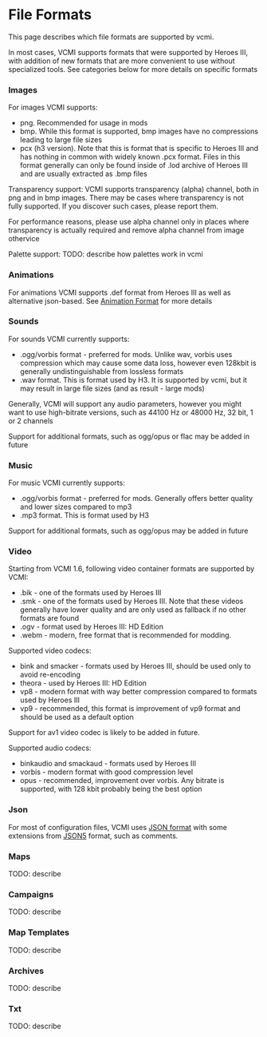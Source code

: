 # File Formats

This page describes which file formats are supported by vcmi.

In most cases, VCMI supports formats that were supported by Heroes III, with addition of new formats that are more convenient to use without specialized tools. See categories below for more details on specific formats

### Images

For images VCMI supports:

- png. Recommended for usage in mods
- bmp. While this format is supported, bmp images have no compressions leading to large file sizes
- pcx (h3 version). Note that this is format that is specific to Heroes III and has nothing in common with widely known .pcx format. Files in this format generally can only be found inside of .lod archive of Heroes III and are usually extracted as .bmp files

Transparency support:
VCMI supports transparency (alpha) channel, both in png and in bmp images. There may be cases where transparency is not fully supported. If you discover such cases, please report them.

For performance reasons, please use alpha channel only in places where transparency is actually required and remove alpha channel from image othervice

Palette support:
TODO: describe how palettes work in vcmi

### Animations

For animations VCMI supports .def format from Heroes III as well as alternative json-based. See [Animation Format](Animation_Format.md) for more details

### Sounds

For sounds VCMI currently supports:

- .ogg/vorbis format - preferred for mods. Unlike wav, vorbis uses compression which may cause some data loss, however even 128kbit is generally undistinguishable from lossless formats
- .wav format. This is format used by H3. It is supported by vcmi, but it may result in large file sizes (and as result - large mods)

Generally, VCMI will support any audio parameters, however you might want to use high-bitrate versions, such as 44100 Hz or 48000 Hz, 32 bit, 1 or 2 channels

Support for additional formats, such as ogg/opus or flac may be added in future

### Music

For music VCMI currently supports:

- .ogg/vorbis format - preferred for mods. Generally offers better quality and lower sizes compared to mp3
- .mp3 format. This is format used by H3

Support for additional formats, such as ogg/opus may be added in future

### Video

Starting from VCMI 1.6, following video container formats are supported by VCMI:

- .bik - one of the formats used by Heroes III
- .smk - one of the formats used by Heroes III. Note that these videos generally have lower quality and are only used as fallback if no other formats are found
- .ogv - format used by Heroes III: HD Edition
- .webm - modern, free format that is recommended for modding.

Supported video codecs:

- bink and smacker - formats used by Heroes III, should be used only to avoid re-encoding
- theora - used by Heroes III: HD Edition
- vp8 - modern format with way better compression compared to formats used by Heroes III
- vp9 - recommended, this format is improvement of vp9 format and should be used as a default option

Support for av1 video codec is likely to be added in future.

Supported audio codecs:

- binkaudio and smackaud - formats used by Heroes III
- vorbis - modern format with good compression level
- opus - recommended, improvement over vorbis. Any bitrate is supported, with 128 kbit probably being the best option

### Json

For most of configuration files, VCMI uses [JSON format](http://en.wikipedia.org/wiki/Json) with some extensions from [JSON5](https://spec.json5.org/) format, such as comments.

### Maps

TODO: describe

### Campaigns

TODO: describe

### Map Templates

TODO: describe

### Archives

TODO: describe

### Txt

TODO: describe
